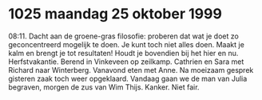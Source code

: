 # 1025 maandag 25 oktober 1999
08:11. Dacht aan de groene-gras filosofie: proberen dat wat je doet zo geconcentreerd mogelijk te doen. Je kunt toch niet alles doen. Maakt je kalm en brengt je tot resultaten! Houdt je bovendien bij het hier en nu. Herfstvakantie. Berend in Vinkeveen op zeilkamp. Cathrien en Sara met Richard naar Winterberg. Vanavond eten met Anne. Na moeizaam gesprek gisteren zaak toch weer opgeklaard. Vandaag gaan we de man van Julia begraven, morgen de zus van Wim Thijs. Kanker. Niet fair.